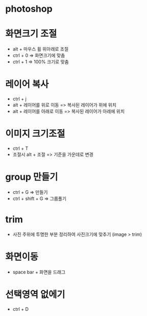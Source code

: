 # photoshop

# 화면크기 조절
- alt + 마우스 휠 위아래로 조절
- ctrl + 0 => 화면크기에 맞춤
- ctrl + 1 => 100% 크기로 맞춤

# 레이어 복사
- ctrl + j
- alt + 레이어를 위로 이동 => 복사된 레이어가 위에 위치
- alt + 레이어를 아래로 이동 => 복사된 레이어가 아레에 위치
  
# 이미지 크기조절
- ctrl + T
- 조절시 alt + 조절 => 기준을 가운데로 변경

# group 만들기
- ctrl + G => 만들기
- ctrl + shift + G => 그룹풀기

# trim 
- 사진 주위에 투명한 부분 정리하여 사진크기에 맞추기 (image > trim)

# 화면이동
- space bar + 화면을 드래그

# 선택영역 없에기
- ctrl + D
